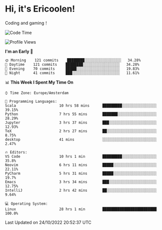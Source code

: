 # Hi, it's Ericoolen!
Coding and gaming！

<!--START_SECTION:waka-->
![Code Time](http://img.shields.io/badge/Code%20Time-478%20hrs%2011%20mins-blue)

![Profile Views](http://img.shields.io/badge/Profile%20Views-6-blue)

**I'm an Early 🐤** 

```text
🌞 Morning    121 commits    ████████░░░░░░░░░░░░░░░░░   34.28% 
🌆 Daytime    121 commits    ████████░░░░░░░░░░░░░░░░░   34.28% 
🌃 Evening    70 commits     █████░░░░░░░░░░░░░░░░░░░░   19.83% 
🌙 Night      41 commits     ███░░░░░░░░░░░░░░░░░░░░░░   11.61%

```


📊 **This Week I Spent My Time On** 

```text
⌚︎ Time Zone: Europe/Amsterdam

💬 Programming Languages: 
Scala                    10 hrs 58 mins      █████████░░░░░░░░░░░░░░░░   39.15% 
Python                   7 hrs 55 mins       ███████░░░░░░░░░░░░░░░░░░   28.29% 
Jupyter                  3 hrs 37 mins       ███░░░░░░░░░░░░░░░░░░░░░░   12.93% 
TeX                      2 hrs 27 mins       ██░░░░░░░░░░░░░░░░░░░░░░░   8.75% 
desktop                  41 mins             ░░░░░░░░░░░░░░░░░░░░░░░░░   2.47%

🔥 Editors: 
VS Code                  10 hrs 1 min        █████████░░░░░░░░░░░░░░░░   35.8% 
Neovim                   6 hrs 11 mins       █████░░░░░░░░░░░░░░░░░░░░   22.11% 
PyCharm                  5 hrs 31 mins       █████░░░░░░░░░░░░░░░░░░░░   19.7% 
Emacs                    3 hrs 34 mins       ███░░░░░░░░░░░░░░░░░░░░░░   12.75% 
IntelliJ                 2 hrs 42 mins       ██░░░░░░░░░░░░░░░░░░░░░░░   9.64%

💻 Operating System: 
Linux                    28 hrs 1 min        █████████████████████████   100.0%

```


 Last Updated on 24/10/2022 20:52:37 UTC
<!--END_SECTION:waka-->

